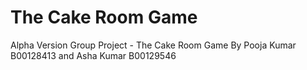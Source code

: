 # The Cake Room Game
 Alpha Version
Group Project - The Cake Room Game 
By Pooja Kumar B00128413 and Asha Kumar B00129546
